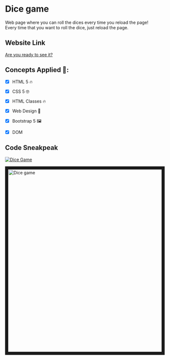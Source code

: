# Dice game
Web page where you can roll the dices every time you reload the page! Every time that you want to roll the dice, just reload the page.

## Website Link
[Are you ready to see it?](https://davidtc8.github.io/dice_game/)

## Concepts Applied 🧐:
- [x] HTML 5 🔥
  
- [x] CSS 5 🤓

- [x] HTML Classes 🔥

- [x] Web Design 🎨

- [x] Bootstrap 5 🖼️

- [x] DOM

## Code Sneakpeak 
[![Dice Game](http://img.youtube.com/vi/woNrKbIrhwI/0.jpg)](http://www.youtube.com/watch?v=woNrKbIrhwI)

<a href="http://www.youtube.com/watch?feature=player_embedded&v=woNrKbIrhwI
" target="_blank"><img src="http://img.youtube.com/vi/woNrKbIrhwI/0.jpg" 
alt="Dice game" width="600" height="600" border="10" /></a>
